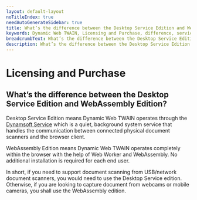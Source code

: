 ```yaml
---
layout: default-layout
noTitleIndex: true
needAutoGenerateSidebar: true
title: What’s the difference between the Desktop Service Edition and WebAssembly Edition?
keywords: Dynamic Web TWAIN, Licensing and Purchase, difference, service, webassembly
breadcrumbText: What’s the difference between the Desktop Service Edition and WebAssembly Edition?
description: What’s the difference between the Desktop Service Edition and WebAssembly Edition?
---
```


# Licensing and Purchase

## What’s the difference between the Desktop Service Edition and WebAssembly Edition?

Desktop Service Edition means Dynamic Web TWAIN operates through the <a href="https://www.dynamsoft.com/web-twain/docs/indepth/deployment/service.html?ver=latest" target="_blank">Dynamsoft Service</a> which is a quiet, background system service that handles the communication between connected physical document scanners and the browser client.

WebAssembly Edition means Dynamic Web TWAIN operates completely within the browser with the help of Web Worker and WebAssembly. No additional installation is required for each end user.

In short, if you need to support document scanning from USB/network document scanners, you would need to use the Desktop Service edition. Otherwise, if you are looking to capture document from webcams or mobile cameras, you shall use the WebAssembly edition.
